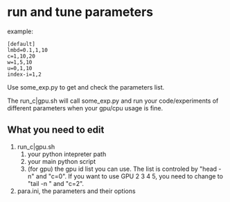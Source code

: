 # run and tune parameters

example:

    [default]
    lmbd=0.1,1,10
    c=1,10,20
    w=1,5,10
    u=0,1,10
    index-i=1,2

Use some_exp.py to get and check the parameters list.

The run_c|gpu.sh will call some_exp.py and run your code/experiments of different parameters when your gpu/cpu usage is fine. 

## What you need to edit

1. run_c|gpu.sh  
    1. your python intepreter path
    2. your main python script
    3. (for gpu) the gpu id list you can use. The list is controled by "head -n" and "c=0". If you want to use GPU 2 3 4 5, you need to change to "tail -n " and "c=2".
2. para.ini, the parameters and their options
    

